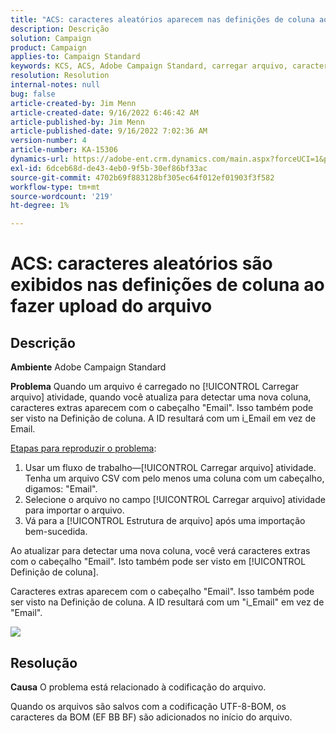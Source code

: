 ```yaml
---
title: "ACS: caracteres aleatórios aparecem nas definições de coluna ao carregar arquivos"
description: Descrição
solution: Campaign
product: Campaign
applies-to: Campaign Standard
keywords: KCS, ACS, Adobe Campaign Standard, carregar arquivo, caracteres aleatórios, definições de coluna, Rótulo, ID, arquivo carregado, atividade de carregamento
resolution: Resolution
internal-notes: null
bug: false
article-created-by: Jim Menn
article-created-date: 9/16/2022 6:46:42 AM
article-published-by: Jim Menn
article-published-date: 9/16/2022 7:02:36 AM
version-number: 4
article-number: KA-15306
dynamics-url: https://adobe-ent.crm.dynamics.com/main.aspx?forceUCI=1&pagetype=entityrecord&etn=knowledgearticle&id=40695b52-8b35-ed11-9db1-0022480866ad
exl-id: 6dceb68d-de43-4eb0-9f5b-30ef86bf33ac
source-git-commit: 4702b69f883128bf305ec64f012ef01903f3f582
workflow-type: tm+mt
source-wordcount: '219'
ht-degree: 1%

---
```


# ACS: caracteres aleatórios são exibidos nas definições de coluna ao fazer upload do arquivo

## Descrição


<b>Ambiente</b>
Adobe Campaign Standard

<b>Problema</b>
Quando um arquivo é carregado no [!UICONTROL Carregar arquivo] atividade, quando você atualiza para detectar uma nova coluna, caracteres extras aparecem com o cabeçalho &quot;Email&quot;.
Isso também pode ser visto na Definição de coluna.
A ID resultará com um i_Email em vez de Email.

<u>Etapas para reproduzir o problema</u>:

1. Usar um fluxo de trabalho—[!UICONTROL Carregar arquivo] atividade.
Tenha um arquivo CSV com pelo menos uma coluna com um cabeçalho, digamos: &quot;Email&quot;.
2. Selecione o arquivo no campo [!UICONTROL Carregar arquivo] atividade para importar o arquivo.
3. Vá para a [!UICONTROL Estrutura de arquivo] após uma importação bem-sucedida.

Ao atualizar para detectar uma nova coluna, você verá caracteres extras com o cabeçalho &quot;Email&quot;.
Isto também pode ser visto em [!UICONTROL Definição de coluna].

Caracteres extras aparecem com o cabeçalho &quot;Email&quot;.
Isso também pode ser visto na Definição de coluna.
A ID resultará com um &quot;i_Email&quot; em vez de &quot;Email&quot;.

![](https://support.neolane.net/nl/jsp/previewFile.jsp?md5=0b4065125940743e01772361c3de7a42&amp;amp;ext=png&amp;amp;contentType=image/png&amp;amp;fileName=Load%20File%20Screen%20shot.png&amp;amp;__sessiontoken=___T6lIC6yifQm9PSg+71ewRkrmB1/tfKMdlN13lb9GkQA1d2ToxnddGEqJttAdN7IYNTQuGId1i+dlfO5r/nPKE5ad+kz0e8dAXoH4VqdvidxXXwq7EkJUIAIA)


## Resolução


<b>Causa</b>
O problema está relacionado à codificação do arquivo.

Quando os arquivos são salvos com a codificação UTF-8-BOM, os caracteres da BOM (EF BB BF) são adicionados no início do arquivo.
